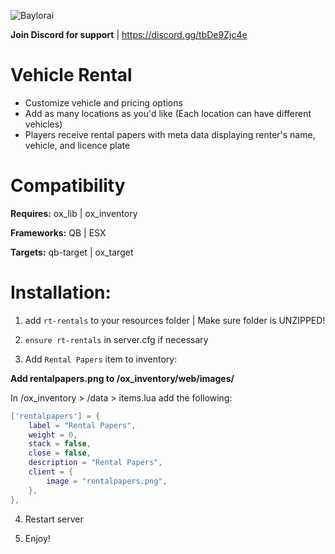 ![Baylorai](https://github.com/BayloraiEX) 

**Join Discord for support**               | https://discord.gg/tbDe9Zjc4e

# Vehicle Rental 
- Customize vehicle and pricing options
- Add as many locations as you'd like (Each location can have different vehicles)
- Players receive rental papers with meta data displaying renter's name, vehicle, and licence plate

# Compatibility

**Requires:** ox_lib | ox_inventory 

**Frameworks:** QB | ESX

**Targets:** qb-target | ox_target 

# Installation:

1. add `rt-rentals` to your resources folder | Make sure folder is UNZIPPED!

2. `ensure rt-rentals` in server.cfg if necessary

3. Add `Rental Papers` item to inventory:

**Add rentalpapers.png to /ox_inventory/web/images/**

In /ox_inventory > /data > items.lua add the following:

```lua
['rentalpapers'] = {
    label = "Rental Papers",
    weight = 0,
    stack = false,
    close = false,
    description = "Rental Papers",
    client = {
        image = "rentalpapers.png",
    },
},
```
4. Restart server

5. Enjoy!
